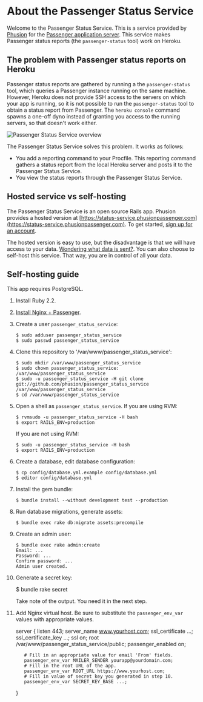 # About the Passenger Status Service

Welcome to the Passenger Status Service. This is a service provided by [Phusion](http://www.phusion.nl/) for the [Passenger application server](https://www.phusionpassenger.com/). This service makes Passenger status reports (the `passenger-status` tool) work on Heroku.

## The problem with Passenger status reports on Heroku

Passenger status reports are gathered by running a the `passenger-status` tool, which queries a Passenger instance running on the same machine. However, Heroku does not provide SSH access to the servers on which your app is running, so it is not possible to run the `passenger-status` tool to obtain a status report from Passenger. The `heroku console` command spawns a one-off dyno instead of granting you access to the running servers, so that doesn't work either.

![Passenger Status Service overview](https://raw.githubusercontent.com/phusion/passenger_status_service/master/app/assets/images/service_overview.png)

The Passenger Status Service solves this problem. It works as follows:

 * You add a reporting command to your Procfile. This reporting command gathers a status report from the local Heroku server and posts it to the Passenger Status Service.
 * You view the status reports through the Passenger Status Service.

## Hosted service vs self-hosting

The Passenger Status Service is an open source Rails app. Phusion provides a hosted version at [https://status-service.phusionpassenger.com](https://status-service.phusionpassenger.com). To get started, [sign up for an account](https://status-service.phusionpassenger.com/users/sign_up).

The hosted version is easy to use, but the disadvantage is that we will have access to your data. [Wondering what data is sent?](https://status-service.phusionpassenger.com/faq#what_data). You can also choose to self-host this service. That way, you are in control of all your data.

## Self-hosting guide

This app requires PostgreSQL.

 1. Install Ruby 2.2.
 2. [Install Nginx + Passenger](https://wwww.phusionpassenger.com/).
 3. Create a user `passenger_status_service`:

        $ sudo adduser passenger_status_service
        $ sudo passwd passenger_status_service

 4. Clone this repository to '/var/www/passenger_status_service':

        $ sudo mkdir /var/www/passenger_status_service
        $ sudo chown passenger_status_service: /var/www/passenger_status_service
        $ sudo -u passenger_status_service -H git clone git://github.com/phusion/passenger_status_service /var/www/passenger_status_service
        $ cd /var/www/passenger_status_service

 5. Open a shell as `passenger_status_service`. If you are using RVM:

        $ rvmsudo -u passenger_status_service -H bash
        $ export RAILS_ENV=production

    If you are not using RVM:

        $ sudo -u passenger_status_service -H bash
        $ export RAILS_ENV=production

 6. Create a database, edit database configuration:

        $ cp config/database.yml.example config/database.yml
        $ editor config/database.yml

 7. Install the gem bundle:

        $ bundle install --without development test --production

 8. Run database migrations, generate assets:

        $ bundle exec rake db:migrate assets:precompile

 9. Create an admin user:

        $ bundle exec rake admin:create
        Email: ...
        Password: ...
        Confirm password: ...
        Admin user created.

 10. Generate a secret key:

        $ bundle rake secret

     Take note of the output. You need it in the next step.

 11. Add Nginx virtual host. Be sure to substitute the `passenger_env_var` values with appropriate values.

        server {
            listen 443;
            server_name www.yourhost.com;
            ssl_certificate ...;
            ssl_certificate_key ...;
            ssl on;
            root /var/www/passenger_status_service/public;
            passenger_enabled on;

            # Fill in an appropriate value for email 'From' fields.
            passenger_env_var MAILER_SENDER yourapp@yourdomain.com;
            # Fill in the root URL of the app.
            passenger_env_var ROOT_URL https://www.yourhost.com;
            # Fill in value of secret key you generated in step 10.
            passenger_env_var SECRET_KEY_BASE ...;
        }
